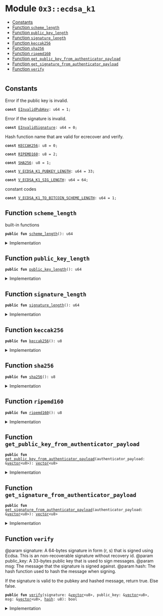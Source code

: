 
<a name="0x3_ecdsa_k1"></a>

# Module `0x3::ecdsa_k1`



-  [Constants](#@Constants_0)
-  [Function `scheme_length`](#0x3_ecdsa_k1_scheme_length)
-  [Function `public_key_length`](#0x3_ecdsa_k1_public_key_length)
-  [Function `signature_length`](#0x3_ecdsa_k1_signature_length)
-  [Function `keccak256`](#0x3_ecdsa_k1_keccak256)
-  [Function `sha256`](#0x3_ecdsa_k1_sha256)
-  [Function `ripemd160`](#0x3_ecdsa_k1_ripemd160)
-  [Function `get_public_key_from_authenticator_payload`](#0x3_ecdsa_k1_get_public_key_from_authenticator_payload)
-  [Function `get_signature_from_authenticator_payload`](#0x3_ecdsa_k1_get_signature_from_authenticator_payload)
-  [Function `verify`](#0x3_ecdsa_k1_verify)


<pre><code></code></pre>



<a name="@Constants_0"></a>

## Constants


<a name="0x3_ecdsa_k1_EInvalidPubKey"></a>

Error if the public key is invalid.


<pre><code><b>const</b> <a href="ecdsa_k1.md#0x3_ecdsa_k1_EInvalidPubKey">EInvalidPubKey</a>: u64 = 1;
</code></pre>



<a name="0x3_ecdsa_k1_EInvalidSignature"></a>

Error if the signature is invalid.


<pre><code><b>const</b> <a href="ecdsa_k1.md#0x3_ecdsa_k1_EInvalidSignature">EInvalidSignature</a>: u64 = 0;
</code></pre>



<a name="0x3_ecdsa_k1_KECCAK256"></a>

Hash function name that are valid for ecrecover and verify.


<pre><code><b>const</b> <a href="ecdsa_k1.md#0x3_ecdsa_k1_KECCAK256">KECCAK256</a>: u8 = 0;
</code></pre>



<a name="0x3_ecdsa_k1_RIPEMD160"></a>



<pre><code><b>const</b> <a href="ecdsa_k1.md#0x3_ecdsa_k1_RIPEMD160">RIPEMD160</a>: u8 = 2;
</code></pre>



<a name="0x3_ecdsa_k1_SHA256"></a>



<pre><code><b>const</b> <a href="ecdsa_k1.md#0x3_ecdsa_k1_SHA256">SHA256</a>: u8 = 1;
</code></pre>



<a name="0x3_ecdsa_k1_V_ECDSA_K1_PUBKEY_LENGTH"></a>



<pre><code><b>const</b> <a href="ecdsa_k1.md#0x3_ecdsa_k1_V_ECDSA_K1_PUBKEY_LENGTH">V_ECDSA_K1_PUBKEY_LENGTH</a>: u64 = 33;
</code></pre>



<a name="0x3_ecdsa_k1_V_ECDSA_K1_SIG_LENGTH"></a>



<pre><code><b>const</b> <a href="ecdsa_k1.md#0x3_ecdsa_k1_V_ECDSA_K1_SIG_LENGTH">V_ECDSA_K1_SIG_LENGTH</a>: u64 = 64;
</code></pre>



<a name="0x3_ecdsa_k1_V_ECDSA_K1_TO_BITCOIN_SCHEME_LENGTH"></a>

constant codes


<pre><code><b>const</b> <a href="ecdsa_k1.md#0x3_ecdsa_k1_V_ECDSA_K1_TO_BITCOIN_SCHEME_LENGTH">V_ECDSA_K1_TO_BITCOIN_SCHEME_LENGTH</a>: u64 = 1;
</code></pre>



<a name="0x3_ecdsa_k1_scheme_length"></a>

## Function `scheme_length`

built-in functions


<pre><code><b>public</b> <b>fun</b> <a href="ecdsa_k1.md#0x3_ecdsa_k1_scheme_length">scheme_length</a>(): u64
</code></pre>



<details>
<summary>Implementation</summary>


<pre><code><b>public</b> <b>fun</b> <a href="ecdsa_k1.md#0x3_ecdsa_k1_scheme_length">scheme_length</a>(): u64 {
    <a href="ecdsa_k1.md#0x3_ecdsa_k1_V_ECDSA_K1_TO_BITCOIN_SCHEME_LENGTH">V_ECDSA_K1_TO_BITCOIN_SCHEME_LENGTH</a>
}
</code></pre>



</details>

<a name="0x3_ecdsa_k1_public_key_length"></a>

## Function `public_key_length`



<pre><code><b>public</b> <b>fun</b> <a href="ecdsa_k1.md#0x3_ecdsa_k1_public_key_length">public_key_length</a>(): u64
</code></pre>



<details>
<summary>Implementation</summary>


<pre><code><b>public</b> <b>fun</b> <a href="ecdsa_k1.md#0x3_ecdsa_k1_public_key_length">public_key_length</a>(): u64 {
    <a href="ecdsa_k1.md#0x3_ecdsa_k1_V_ECDSA_K1_PUBKEY_LENGTH">V_ECDSA_K1_PUBKEY_LENGTH</a>
}
</code></pre>



</details>

<a name="0x3_ecdsa_k1_signature_length"></a>

## Function `signature_length`



<pre><code><b>public</b> <b>fun</b> <a href="ecdsa_k1.md#0x3_ecdsa_k1_signature_length">signature_length</a>(): u64
</code></pre>



<details>
<summary>Implementation</summary>


<pre><code><b>public</b> <b>fun</b> <a href="ecdsa_k1.md#0x3_ecdsa_k1_signature_length">signature_length</a>(): u64 {
    <a href="ecdsa_k1.md#0x3_ecdsa_k1_V_ECDSA_K1_SIG_LENGTH">V_ECDSA_K1_SIG_LENGTH</a>
}
</code></pre>



</details>

<a name="0x3_ecdsa_k1_keccak256"></a>

## Function `keccak256`



<pre><code><b>public</b> <b>fun</b> <a href="ecdsa_k1.md#0x3_ecdsa_k1_keccak256">keccak256</a>(): u8
</code></pre>



<details>
<summary>Implementation</summary>


<pre><code><b>public</b> <b>fun</b> <a href="ecdsa_k1.md#0x3_ecdsa_k1_keccak256">keccak256</a>(): u8 {
    <a href="ecdsa_k1.md#0x3_ecdsa_k1_KECCAK256">KECCAK256</a>
}
</code></pre>



</details>

<a name="0x3_ecdsa_k1_sha256"></a>

## Function `sha256`



<pre><code><b>public</b> <b>fun</b> <a href="ecdsa_k1.md#0x3_ecdsa_k1_sha256">sha256</a>(): u8
</code></pre>



<details>
<summary>Implementation</summary>


<pre><code><b>public</b> <b>fun</b> <a href="ecdsa_k1.md#0x3_ecdsa_k1_sha256">sha256</a>(): u8 {
    <a href="ecdsa_k1.md#0x3_ecdsa_k1_SHA256">SHA256</a>
}
</code></pre>



</details>

<a name="0x3_ecdsa_k1_ripemd160"></a>

## Function `ripemd160`



<pre><code><b>public</b> <b>fun</b> <a href="ecdsa_k1.md#0x3_ecdsa_k1_ripemd160">ripemd160</a>(): u8
</code></pre>



<details>
<summary>Implementation</summary>


<pre><code><b>public</b> <b>fun</b> <a href="ecdsa_k1.md#0x3_ecdsa_k1_ripemd160">ripemd160</a>(): u8 {
    <a href="ecdsa_k1.md#0x3_ecdsa_k1_RIPEMD160">RIPEMD160</a>
}
</code></pre>



</details>

<a name="0x3_ecdsa_k1_get_public_key_from_authenticator_payload"></a>

## Function `get_public_key_from_authenticator_payload`



<pre><code><b>public</b> <b>fun</b> <a href="ecdsa_k1.md#0x3_ecdsa_k1_get_public_key_from_authenticator_payload">get_public_key_from_authenticator_payload</a>(authenticator_payload: &<a href="">vector</a>&lt;u8&gt;): <a href="">vector</a>&lt;u8&gt;
</code></pre>



<details>
<summary>Implementation</summary>


<pre><code><b>public</b> <b>fun</b> <a href="ecdsa_k1.md#0x3_ecdsa_k1_get_public_key_from_authenticator_payload">get_public_key_from_authenticator_payload</a>(authenticator_payload: &<a href="">vector</a>&lt;u8&gt;): <a href="">vector</a>&lt;u8&gt; {
    <b>let</b> public_key = <a href="_empty">vector::empty</a>&lt;u8&gt;();
    <b>let</b> i = <a href="ecdsa_k1.md#0x3_ecdsa_k1_scheme_length">scheme_length</a>() + <a href="ecdsa_k1.md#0x3_ecdsa_k1_signature_length">signature_length</a>();
    <b>let</b> public_key_position = <a href="ecdsa_k1.md#0x3_ecdsa_k1_scheme_length">scheme_length</a>() + <a href="ecdsa_k1.md#0x3_ecdsa_k1_signature_length">signature_length</a>() + <a href="ecdsa_k1.md#0x3_ecdsa_k1_public_key_length">public_key_length</a>();
    <b>while</b> (i &lt; public_key_position) {
        <b>let</b> value = <a href="_borrow">vector::borrow</a>(authenticator_payload, i);
        <a href="_push_back">vector::push_back</a>(&<b>mut</b> public_key, *value);
        i = i + 1;
    };
    public_key
}
</code></pre>



</details>

<a name="0x3_ecdsa_k1_get_signature_from_authenticator_payload"></a>

## Function `get_signature_from_authenticator_payload`



<pre><code><b>public</b> <b>fun</b> <a href="ecdsa_k1.md#0x3_ecdsa_k1_get_signature_from_authenticator_payload">get_signature_from_authenticator_payload</a>(authenticator_payload: &<a href="">vector</a>&lt;u8&gt;): <a href="">vector</a>&lt;u8&gt;
</code></pre>



<details>
<summary>Implementation</summary>


<pre><code><b>public</b> <b>fun</b> <a href="ecdsa_k1.md#0x3_ecdsa_k1_get_signature_from_authenticator_payload">get_signature_from_authenticator_payload</a>(authenticator_payload: &<a href="">vector</a>&lt;u8&gt;): <a href="">vector</a>&lt;u8&gt; {
    <b>let</b> sign = <a href="_empty">vector::empty</a>&lt;u8&gt;();
    <b>let</b> i = <a href="ecdsa_k1.md#0x3_ecdsa_k1_scheme_length">scheme_length</a>();
    <b>let</b> signature_position = <a href="ecdsa_k1.md#0x3_ecdsa_k1_signature_length">signature_length</a>() + 1;
    <b>while</b> (i &lt; signature_position) {
        <b>let</b> value = <a href="_borrow">vector::borrow</a>(authenticator_payload, i);
        <a href="_push_back">vector::push_back</a>(&<b>mut</b> sign, *value);
        i = i + 1;
    };
    sign
}
</code></pre>



</details>

<a name="0x3_ecdsa_k1_verify"></a>

## Function `verify`

@param signature: A 64-bytes signature in form (r, s) that is signed using
Ecdsa. This is an non-recoverable signature without recovery id.
@param public_key: A 33-bytes public key that is used to sign messages.
@param msg: The message that the signature is signed against.
@param hash: The hash function used to hash the message when signing.

If the signature is valid to the pubkey and hashed message, return true. Else false.


<pre><code><b>public</b> <b>fun</b> <a href="ecdsa_k1.md#0x3_ecdsa_k1_verify">verify</a>(signature: &<a href="">vector</a>&lt;u8&gt;, public_key: &<a href="">vector</a>&lt;u8&gt;, msg: &<a href="">vector</a>&lt;u8&gt;, <a href="../doc/hash.md#0x1_hash">hash</a>: u8): bool
</code></pre>



<details>
<summary>Implementation</summary>


<pre><code><b>public</b> <b>native</b> <b>fun</b> <a href="ecdsa_k1.md#0x3_ecdsa_k1_verify">verify</a>(
    signature: &<a href="">vector</a>&lt;u8&gt;,
    public_key: &<a href="">vector</a>&lt;u8&gt;,
    msg: &<a href="">vector</a>&lt;u8&gt;,
    <a href="../doc/hash.md#0x1_hash">hash</a>: u8
): bool;
</code></pre>



</details>
